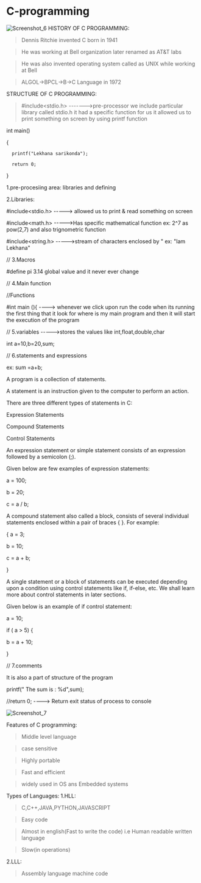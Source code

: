 # C-programming
![Screenshot_6](https://github.com/lekhanasarikonda/C-programming/assets/134198650/dd7d353d-8c83-46c3-b634-ca4b477bfb10)
HISTORY OF C PROGRAMMING:
>Dennis Ritchie invented C born in 1941

>He was working at Bell organization later renamed as AT&T labs

>He was also invented operating system called as UNIX while working at Bell

>ALGOL->BPCL->B->C Language in 1972

STRUCTURE OF C PROGRAMMING:
> #include<stdio.h>   ------->pre-processor we include particular library called stdio.h it had a specific function for us it allowed us to print something on screen by using printf function

  int main()
  
  {
  
      printf("Lekhana sarikonda");
      
      return 0;
      
  }

  1.pre-procesiing area:  libraries and defining 

  2.Libraries:
  
  #include<stdio.h>   -----> allowed us to print & read something on screen

  #include<math.h>    ----->Has specific mathematical function ex: 2^7  as pow(2,7) and also trignometric function

   #include<string.h> ----->stream of characters enclosed by "  ex: "Iam Lekhana"

   // 3.Macros 

   #define pi 3.14 global value and it never ever change

   // 4.Main function 

   //Functions

   #int main (){  ----> whenever we click upon run the code when its running the first thing that it look for where is my main program and then it will start the execution of the program

   // 5.variables  ----->stores the values like int,float,double,char

   int a=10,b=20,sum;

   // 6.statements and expressions  

   ex: sum =a+b;

A program is a collection of statements.

A statement is an instruction given to the computer to perform an action.

There are three different types of statements in C:

Expression Statements

Compound Statements

Control Statements

An expression statement or simple statement consists of an expression followed by a semicolon (;).

Given below are few examples of expression statements:

a = 100;

b = 20;

c = a / b;

A compound statement also called a block, consists of several individual statements enclosed within a pair of braces { }. For example:

{
   a = 3;
   
   b = 10;
   
   c = a + b;
   
}

A single statement or a block of statements can be executed depending upon a condition using control statements like if, if-else, etc. We shall learn more about control statements in later sections.

Given below is an example of if control statement:

a = 10;

if ( a > 5) {

   b = a + 10;
   
}

// 7.comments

It is also a part of structure of the program

printf(" The sum is : %d",sum);

//return 0;  ----> Return exit status of process to console

![Screenshot_7](https://github.com/lekhanasarikonda/C-programming/assets/134198650/223f8fba-e15e-4191-a8d9-5d1c8f6b6242)

Features of C programming:

>Middle level language

>case sensitive

>Highly portable

>Fast and efficient

>widely used in OS ans Embedded systems

Types of Languages:
1.HLL:
>C,C++,JAVA,PYTHON,JAVASCRIPT

>Easy code

>Almost in english(Fast to write the code) i.e Human readable written language

>Slow(in operations)

2.LLL:

> Assembly language machine code



  
